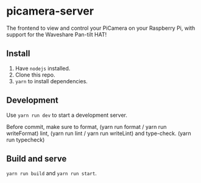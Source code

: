 # picamera-server

The frontend to view and control your PiCamera on your Raspberry Pi, with support for the Waveshare Pan-tilt HAT!

## Install

1. Have `nodejs` installed.
2. Clone this repo.
3. `yarn` to install dependencies.

## Development

Use `yarn run dev` to start a development server.

Before commit, make sure to format, (yarn run format / yarn run writeFormat) lint, (yarn run lint / yarn run writeLint)
and type-check. (yarn run typecheck)

## Build and serve

`yarn run build` and `yarn run start`.
